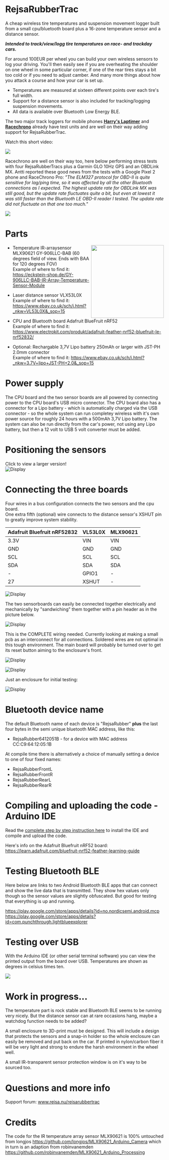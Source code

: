 # RejsaRubberTrac  

A cheap wireless tire temperatures and suspension movement logger built from a small cpu/bluetooth board plus a 16-zone temperature sensor and a distance sensor.

*__Intended to track/view/logg tire temperatures on race- and trackday cars.__*

For around 100EUR per wheel you can build your own wireless sensors to log your driving. You'll then easily see if you are overheating the shoulder on one wheel in some particular corner, if one of the rear tires stays a bit too cold or if you need to adjust camber. And many more things about how you attack a course and how your car is set up.

- Temperatures are measured at sixteen different points over each tire's full width.
- Support for a distance sensor is also included for tracking/logging suspension movements.
- All data is available over Bluetooth Low Energy BLE.

The two major track loggers for mobile phones <a href=http://www.gps-laptimer.de>__Harry's Laptimer__</a> and <a href=http://www.racechrono.com>__Racechrono__</a> already have test units and are well on their way adding support for RejsaRubberTrac.

Watch this short video:  

<a href="http://www.youtube.com/watch?v=Yuy62oPXugs"><img src=images/earlyharrysbetayoutube.jpg></a>

Racechrono are well on their way too, here below performing stress tests with four RejsaRubberTracs plus a Garmin GLO 10Hz GPS and an OBDLink MX. Antti reported these good news from the tests with a Google Pixel 2 phone and RaceChrono Pro: *"The ELM327 protocol for OBD-II is quite sensitive for lag/ping time, so it was affected by all the other Bluetooth connections as I expected. The highest update rate for OBDLink MX was still good, but the update rate fluctuates quite a bit, but even at lowest it was still faster than the Bluetooth LE OBD-II reader I tested. The update rate did not fluctuate on that one too much."*

<img src=images/racechronostresstests.jpg>

# Parts
<img align="right" width="231" src="images/partsizes.jpg">

- Temperature IR-arraysensor MLX90621 GY-906LLC-BAB (60 degrees field of view. Ends with BAA for 120 degrees FOV)  
Example of where to find it: https://eckstein-shop.de/GY-906LLC-BAB-IR-Array-Temperature-Sensor-Module 

 - Laser distance sensor VLX53L0X  
Example of where to find it: https://www.ebay.co.uk/sch/i.html?_nkw=VL53L0X&_sop=15  

 - CPU and Bluetooth board Adafruit BlueFruit nRF52  
Example of where to find it: https://www.electrokit.com/produkt/adafruit-feather-nrf52-bluefruit-le-nrf52832/ 

 - Optional: Rechargable 3,7V Lipo battery 250mAh or larger with JST-PH 2.0mm connector  
Example of where to find it: https://www.ebay.co.uk/sch/i.html?_nkw=3.7V+lipo+JST-PH+2.0&_sop=15 

# Power supply

The CPU board and the two sensor boards are all powered by connecting power to the CPU board's USB micro connector. The CPU board also has a connector for a Lipo battery - which is automatically charged via the USB connector - so the whole system can run completey wireless with it's own power source for roughly 24 hours with a 500mAh 3,7V Lipo battery. The system can also be run directly from the car's power, not using any Lipo battery, but then a 12 volt to USB 5 volt converter must be added.

# Positioning the sensors

Click to view a larger version!  
![Display](https://raw.githubusercontent.com/MagnusThome/RejsaRubberTrac/master/images/sensorpositioning.jpg)

# Connecting the three boards

Four wires in a bus configuration connects the two sensors and the cpu board.  
One extra fifth (optional) wire connects to the distance sensor's XSHUT pin to greatly improve system stability.

| Adafruit Bluefruit nRF52832 	| VL53L0X 	| MLX90621 	|
|-----------------------------	|---------	|----------	|
| 3.3V                        	| VIN     	| VIN      	|
| GND                         	| GND     	| GND      	|
| SCL                         	| SCL     	| SCL      	|
| SDA                         	| SDA     	| SDA      	|
| -                           	| GPIO1   	| -        	|
| 27                          	| XSHUT   	| -        	|

![Display](images/connect-drawing2.jpg)

The two sensorboards can easily be connected together electrically and mechanically by "sandwiching" them together with a pin header as in the picture below.

![Display](images/sensorsandwichmount.jpg)

This is the COMPLETE wiring needed. Currently looking at making a small pcb as an interconnect for all connections. Soldered wires are not optimal in this tough environment. The main board will probably be turned over to get its reset button aiming to the enclosure's front. 

![Display](images/connectingSandwichFront.jpg)

![Display](images/connectingSandwichRear.jpg)

Just an enclosure for initial testing:

![Display](images/testbox.jpg)

# Bluetooth device name

The default Bluetooth name of each device is "RejsaRubber" __plus__ the last four bytes in the semi unique bluetooth MAC address, like this:  
- RejsaRubber6412051B - for a device with MAC address CC:C9:64:12:05:1B

At compile time there is alternatively a choice of manually setting a device to one of four fixed names:  
- RejsaRubberFrontL 
- RejsaRubberFrontR 
- RejsaRubberRearL
- RejsaRubberRearR

# Compiling and uploading the code - Arduino IDE

Read the <a href=/installArduino.md>complete step by step instruction here</a> to install the IDE and compile and upload the code. 

Here's info on the Adafruit Bluefruit nRF52 board:  
https://learn.adafruit.com/bluefruit-nrf52-feather-learning-guide

# Testing Bluetooth BLE

Here below are links to two Android Bluetooth BLE apps that can connect and show the live data that is transmitted. They show hex values only though so the sensor values are slightly obfuscated. But good for testing that everything is up and running.

https://play.google.com/store/apps/details?id=no.nordicsemi.android.mcp  
https://play.google.com/store/apps/details?id=com.punchthrough.lightblueexplorer

# Testing over USB

With the Arduino IDE (or other serial terminal software) you can view the printed output from the board over USB. Temperatures are shown as degrees in celsius times ten.

<img src="images/usbterminal.PNG">

# Work in progress...

The temperature part is rock stable and Bluetooth BLE seems to be running very nicely. But the distance sensor can at rare occasions hang, maybe a watchdog function needs to be added?

A small enclosure to 3D-print must be designed. This will include a design that protects the sensors and a snap-in holder so the whole enclosure can easily be removed and put back on the car. If printed in nylon/carbon fiber it will be very light and strong to endure the harsh environment in the wheel well.

A small IR-transparent sensor protection window is on it's way to be sourced too.

# Questions and more info

Support forum: www.rejsa.nu/rejsarubbertrac

# Credits

The code for the IR temperature array sensor MLX90621 is 100% untouched from longjos https://github.com/longjos/MLX90621_Arduino_Camera which in turn is an adaption from robinvanemden https://github.com/robinvanemden/MLX90621_Arduino_Processing


